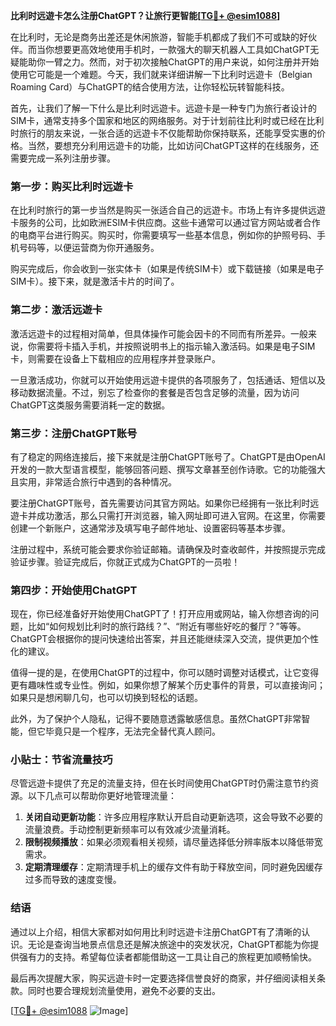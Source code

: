 **比利时远遊卡怎么注册ChatGPT？让旅行更智能[[TG💪+ @esim1088](https://t.me/s/esim1088)]**

在比利时，无论是商务出差还是休闲旅游，智能手机都成了我们不可或缺的好伙伴。而当你想要更高效地使用手机时，一款强大的聊天机器人工具如ChatGPT无疑能助你一臂之力。然而，对于初次接触ChatGPT的用户来说，如何注册并开始使用它可能是一个难题。今天，我们就来详细讲解一下比利时远遊卡（Belgian Roaming Card）与ChatGPT的结合使用方法，让你轻松玩转智能科技。

首先，让我们了解一下什么是比利时远遊卡。远遊卡是一种专门为旅行者设计的SIM卡，通常支持多个国家和地区的网络服务。对于计划前往比利时或已经在比利时旅行的朋友来说，一张合适的远遊卡不仅能帮助你保持联系，还能享受实惠的价格。当然，要想充分利用远遊卡的功能，比如访问ChatGPT这样的在线服务，还需要完成一系列注册步骤。

### **第一步：购买比利时远遊卡**
在比利时旅行的第一步当然是购买一张适合自己的远遊卡。市场上有许多提供远遊卡服务的公司，比如欧洲ESIM卡供应商。这些卡通常可以通过官方网站或者合作的电商平台进行购买。购买时，你需要填写一些基本信息，例如你的护照号码、手机号码等，以便运营商为你开通服务。

购买完成后，你会收到一张实体卡（如果是传统SIM卡）或下载链接（如果是电子SIM卡）。接下来，就是激活卡片的时间了。

### **第二步：激活远遊卡**
激活远遊卡的过程相对简单，但具体操作可能会因卡的不同而有所差异。一般来说，你需要将卡插入手机，并按照说明书上的指示输入激活码。如果是电子SIM卡，则需要在设备上下载相应的应用程序并登录账户。

一旦激活成功，你就可以开始使用远遊卡提供的各项服务了，包括通话、短信以及移动数据流量。不过，别忘了检查你的套餐是否包含足够的流量，因为访问ChatGPT这类服务需要消耗一定的数据。

### **第三步：注册ChatGPT账号**
有了稳定的网络连接后，接下来就是注册ChatGPT账号了。ChatGPT是由OpenAI开发的一款大型语言模型，能够回答问题、撰写文章甚至创作诗歌。它的功能强大且实用，非常适合旅行中遇到的各种情况。

要注册ChatGPT账号，首先需要访问其官方网站。如果你已经拥有一张比利时远遊卡并成功激活，那么只需打开浏览器，输入网址即可进入官网。在这里，你需要创建一个新账户，这通常涉及填写电子邮件地址、设置密码等基本步骤。

注册过程中，系统可能会要求你验证邮箱。请确保及时查收邮件，并按照提示完成验证步骤。验证完成后，你就正式成为ChatGPT的一员啦！

### **第四步：开始使用ChatGPT**
现在，你已经准备好开始使用ChatGPT了！打开应用或网站，输入你想咨询的问题，比如“如何规划比利时的旅行路线？”、“附近有哪些好吃的餐厅？”等等。ChatGPT会根据你的提问快速给出答案，并且还能继续深入交流，提供更加个性化的建议。

值得一提的是，在使用ChatGPT的过程中，你可以随时调整对话模式，让它变得更有趣味性或专业性。例如，如果你想了解某个历史事件的背景，可以直接询问；如果只是想闲聊几句，也可以切换到轻松的话题。

此外，为了保护个人隐私，记得不要随意透露敏感信息。虽然ChatGPT非常智能，但它毕竟只是一个程序，无法完全替代真人顾问。

### **小贴士：节省流量技巧**
尽管远遊卡提供了充足的流量支持，但在长时间使用ChatGPT时仍需注意节约资源。以下几点可以帮助你更好地管理流量：

1. **关闭自动更新功能**：许多应用程序默认开启自动更新选项，这会导致不必要的流量浪费。手动控制更新频率可以有效减少流量消耗。
2. **限制视频播放**：如果必须观看相关视频，请尽量选择低分辨率版本以降低带宽需求。
3. **定期清理缓存**：定期清理手机上的缓存文件有助于释放空间，同时避免因缓存过多而导致的速度变慢。

### **结语**
通过以上介绍，相信大家都对如何用比利时远遊卡注册ChatGPT有了清晰的认识。无论是查询当地景点信息还是解决旅途中的突发状况，ChatGPT都能为你提供强有力的支持。希望每位读者都能借助这一工具让自己的旅程更加顺畅愉快。

最后再次提醒大家，购买远遊卡时一定要选择信誉良好的商家，并仔细阅读相关条款。同时也要合理规划流量使用，避免不必要的支出。

[[TG💪+ @esim1088](https://t.me/s/esim1088) ![Image](https://i.postimg.cc/4NQfJmqS/Snipaste-2025-05-13-00-14-12.png)]